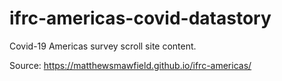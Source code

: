 # ifrc-americas-covid-datastory
Covid-19 Americas survey scroll site content. 

Source: https://matthewsmawfield.github.io/ifrc-americas/

